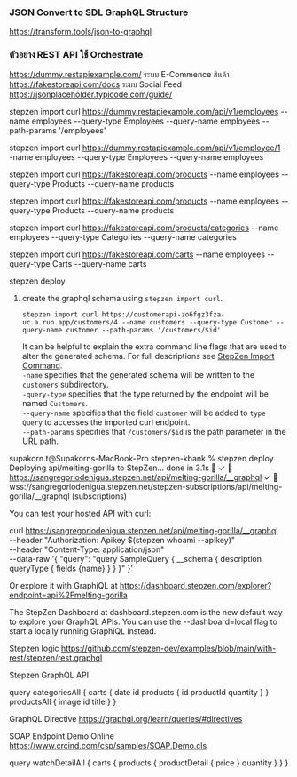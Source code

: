 ### JSON Convert to SDL GraphQL Structure
https://transform.tools/json-to-graphql


### ตัวอย่าง REST API ใช้ Orchestrate
https://dummy.restapiexample.com/
ระบบ E-Commence สินค้า
https://fakestoreapi.com/docs
ระบบ Social Feed
https://jsonplaceholder.typicode.com/guide/



stepzen import curl https://dummy.restapiexample.com/api/v1/employees --name employees --query-type Employees --query-name employees --path-params '/employees'


stepzen import curl https://dummy.restapiexample.com/api/v1/employee/1 --name employees --query-type Employees --query-name employees 

stepzen import curl https://fakestoreapi.com/products --name employees --query-type Products --query-name products 

stepzen import curl https://fakestoreapi.com/products --name employees --query-type Products --query-name products 

stepzen import curl https://fakestoreapi.com/products/categories --name employees --query-type Categories --query-name categories 

stepzen import curl https://fakestoreapi.com/carts --name employees --query-type Carts --query-name carts 


stepzen deploy


1. create the graphql schema using `stepzen import curl`. 
   ```
   stepzen import curl https://customerapi-zo6fgz3fza-uc.a.run.app/customers/4 --name customers --query-type Customer --query-name customer --path-params '/customers/$id'
   ```
   It can be helpful to explain the extra command line flags that are used to alter the generated schema. For full descriptions see [StepZen Import Command](https://stepzen.com/docs/cli/cli-commands#stepzen-import).   
   `-name` specifies that the generated schema will be written to the `customers` subdirectory.<br>
   `-query-type` specifies that the type returned by the endpoint will be named `Customers`.<br>
   `--query-name` specifies that the field `customer` will be added to `type Query` to accesses the imported curl endpoint.<br>
   `--path-params` specifies that `/customers/$id` is the path parameter in the URL path. 


supakorn.t@Supakorns-MacBook-Pro stepzen-kbank % stepzen deploy
Deploying api/melting-gorilla to StepZen... done in 3.1s 🚀
  ✓ 🔐 https://sangregoriodenigua.stepzen.net/api/melting-gorilla/__graphql
  ✓ 🔐 wss://sangregoriodenigua.stepzen.net/stepzen-subscriptions/api/melting-gorilla/__graphql (subscriptions)

You can test your hosted API with curl:

curl https://sangregoriodenigua.stepzen.net/api/melting-gorilla/__graphql \
   --header "Authorization: Apikey $(stepzen whoami --apikey)" \
   --header "Content-Type: application/json" \
   --data-raw '{
     "query": "query SampleQuery { __schema { description queryType { fields {name} } } }"
   }'

Or explore it with GraphiQL at
   https://dashboard.stepzen.com/explorer?endpoint=api%2Fmelting-gorilla

   The StepZen Dashboard at dashboard.stepzen.com is the new default way to
   explore your GraphQL APIs. You can use the --dashboard=local flag to start
   a locally running GraphiQL instead.

Stepzen logic
https://github.com/stepzen-dev/examples/blob/main/with-rest/stepzen/rest.graphql


Stepzen GraphQL API

query categoriesAll {
  carts {
    date
    id
    products {
      id
      productId
      quantity
    }
  }
  productsAll {
    image
    id
    title
  }
}

GraphQL Directive
https://graphql.org/learn/queries/#directives

SOAP Endpoint Demo Online
https://www.crcind.com/csp/samples/SOAP.Demo.cls

query watchDetailAll {
  carts {
    products {
      productDetail {
        price
      }
      quantity
    }
  }
}
